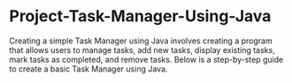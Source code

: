 # Project-Task-Manager-Using-Java
Creating a simple Task Manager using Java involves creating a program that allows users to manage tasks, add new tasks, display existing tasks, mark tasks as completed, and remove tasks. Below is a step-by-step guide to create a basic Task Manager using Java.
